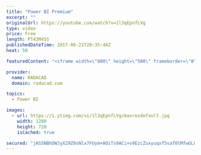 ```yaml
---
title: "Power BI Premium"
excerpt: ""
originalUrl: https://youtube.com/watch?v=1l3qEpnfLVg
type: video
price: Free
length: PT43M45S
publishedDateTime: 2017-06-21T20:35:46Z
heat: 50

featuredContent: "<iframe width=\"800\" height=\"500\" frameborder=\"0\" src=\"https://www.youtube.com/embed/1l3qEpnfLVg\" allow=\"accelerometer; autoplay; encrypted-media; gyroscope; picture-in-picture\" allowfullscreen></iframe>"

provider:
  name: RADACAD
  domain: radacad.com

topics:
  - Power BI

images:
  - url: https://i.ytimg.com/vi/1l3qEpnfLVg/maxresdefault.jpg
    width: 1280
    height: 720
    isCached: true

secured: "jAS5NBhDWJyX29Z0sNlx7FUym+AOiTs9ACi+v9EzcZuxyuqxf5saT0lMfwGLGDuGchFa+OkgUcEOdUFvZApbTlRwEJN4A+LWoiEUd4mOJyWu8JyGXXk3EwocVKu568YnwcSObdgU/Sskk97caRXDC8eH8eijZnHjDhLEZCSnjIQpqzVF58m3QKWCxxSySyL46e0S0BVRQaDQLbkFfYtTXhvhWgN2cocKQYQGUmEVtvUwlw6lNbx1DJKSTdpiFptiD4DUK/08pwNaJ/13pVy6WyDuUbPGZCk5K/o9dhKlNAcVQy8noTo8r2mN7a2gbXCDJ50VqFBsMPhANh4nWZiFZUjgsQEf/ule0HoAmLek5L4p23wnvF4hy/iMuZpPEtMBrlBGrxuM18De+Bm95b/+B+bk/6cRwQp6a3GhcmEg4jA=;u2VXzLZfiin8Onq1oIogPg=="
---
```


